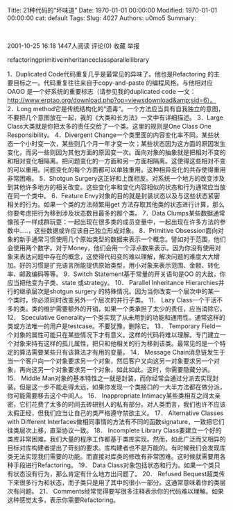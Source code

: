 Title: 21种代码的“坏味道”
Date: 1970-01-01 00:00:00
Modified: 1970-01-01 00:00:00
cat: default
Tags: 
Slug: 4027
Authors: u0mo5 
Summary: 

 
 

2001-10-25 16:18 1447人阅读 评论(0) 收藏 举报

refactoringprimitiveinheritanceclassparallellibrary


1．Duplicated Code代码重复几乎是最常见的异味了。他也是Refactoring 的主要目标之一。代码重复往往来自于copy-and-paste 的编程风格。与他相对应OAOO 是一个好系统的重要标志（请参见我的duplicated code 一文：http://www.erptao.org/download.php?op=viewsdownload&amp;sid=6）。
2．Long method它是传统结构化的“遗毒“。一个方法应当具有自我独立的意图，不要把几个意图放在一起，我的《大类和长方法》一文中有详细描述。
3．Large Class大类就是你把太多的责任交给了一个类。这里的规则是One Class One Responsibility。
4．Divergent Change一个类里面的内容变化率不同。某些状态一个小时变一次，某些则几个月一年才变一次；某些状态因为这方面的原因发生变化，而另一些则因为其他方面的原因变一次。面向对象的抽象就是把相对不变的和相对变化相隔离。把问题变化的一方面和另一方面相隔离。这使得这些相对不变的可以重用。问题变化的每个方面都可以单独重用。这种相异变化的共存使得重用非常困难。
5．Shotgun Surgery这正好和上面相反。对系统一个地方的改变涉及到其他许多地方的相关改变。这些变化率和变化内容相似的状态和行为通常应当放在同一个类中。
6．Feature Envy对象的目的就是封装状态以及与这些状态紧密相关的行为。如果一个类的方法频繁用get 方法存取其他类的状态进行计算，那么你要考虑把行为移到涉及状态数目最多的那个类。
7．Data Clumps某些数据通常像孩子一样成群玩耍：一起出现在很多类的成员变量中，一起出现在许多方法的参数中…..，这些数据或许应该自己独立形成对象。
8．Primitive Obsession面向对象的新手通常习惯使用几个原始类型的数据来表示一个概念。譬如对于范围，他们会使用两个数字。对于Money，他们会用一个浮点数来表示。因为你没有使用对象来表达问题中存在的概念，这使得代码变的难以理解，解决问题的难度大大增加。好的习惯是扩充语言所能提供原始类型，用小对象来表示范围、金额、转化率、邮政编码等等。
9．Switch Statement基于常量的开关语句是OO 的大敌，你应当把他变为子类、state 或strategy。
10． Parallel Inheritance Hierarchies并行的继承层次是shotgun surgery 的特殊情况。因为当你改变一个层次中的某一个类时，你必须同时改变另外一个层次的并行子类。
11． Lazy Class一个干活不多的类。类的维护需要额外的开销，如果一个类承担了太少的责任，应当消除它。
12． Speculative Generality一个类实现了从未用到的功能和通用性。通常这样的类或方法唯一的用户是testcase。不要犹豫，删除它。
13． Temporary Field一个对象的属性可能只在某些情况下才有意义。这样的代码将难以理解。专门建立一个对象来持有这样的孤儿属性，把只和他相关的行为移到该类。最常见的是一个特定的算法需要某些只有该算法才有用的变量。
14． Message Chain消息链发生于当一个客户向一个对象要求另一个对象，然后客户又向这另一对象要求另一个对象，再向这另一个对象要求另一个对象，如此如此。这时，你需要隐藏分派。
15． Middle Man对象的基本特性之一就是封装，而你经常会通过分派去实现封装。但是这一步不能走得太远，如果你发现一个类接口的一大半方法都在做分派，你可能需要移去这个中间人。
16． Inappropriate Intimacy某些类相互之间太亲密，它们花费了太多的时间去砖研别人的私有部分。对人类而言，我们也许不应该太假正经，但我们应当让自己的类严格遵守禁欲主义。
17． Alternative Classes with Different Interfaces做相同事情的方法有不同的函数signature，一致把它们往类层次上移，直至协议一致。
18． Incomplete Library Class要建立一个好的类库非常困难。我们大量的程序工作都基于类库实现。然而，如此广泛而又相异的目标对库构建者提出了苛刻的要求。库构建者也不是万能的。有时候我们会发现库类无法实现我们需要的功能。而直接对库类的修改有非常困难。这时候就需要用各种手段进行Refactoring。
19． Data Class对象包括状态和行为。如果一个类只有状态没有行为，那么肯定有什么地方出问题了。
20． Refused Bequest超类传下来很多行为和状态，而子类只是用了其中的很小一部分。这通常意味着你的类层次有问题。
21． Comments经常觉得要写很多注释表示你的代码难以理解。如果这种感觉太多，表示你需要Refactoring。



